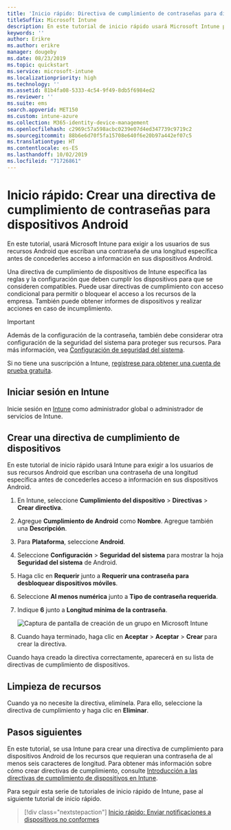 ```yaml
---
title: 'Inicio rápido: Directiva de cumplimiento de contraseñas para dispositivos Android'
titleSuffix: Microsoft Intune
description: En este tutorial de inicio rápido usará Microsoft Intune para establecer la longitud de la contraseña necesaria para los dispositivos Android.
keywords: ''
author: Erikre
ms.author: erikre
manager: dougeby
ms.date: 08/23/2019
ms.topic: quickstart
ms.service: microsoft-intune
ms.localizationpriority: high
ms.technology: ''
ms.assetid: 81b4fa08-5333-4c54-9f49-8db5f6984ed2
ms.reviewer: ''
ms.suite: ems
search.appverid: MET150
ms.custom: intune-azure
ms.collection: M365-identity-device-management
ms.openlocfilehash: c2969c57a598acbc0239e07d4ed347739c9719c2
ms.sourcegitcommit: 88b6e6d70f5fa15708e640f6e20b97a442ef07c5
ms.translationtype: HT
ms.contentlocale: es-ES
ms.lasthandoff: 10/02/2019
ms.locfileid: "71726861"
---
```

# <a name="quickstart-create-a-password-compliance-policy-for-android-devices"></a>Inicio rápido: Crear una directiva de cumplimiento de contraseñas para dispositivos Android

En este tutorial, usará Microsoft Intune para exigir a los usuarios de sus recursos Android que escriban una contraseña de una longitud específica antes de concederles acceso a información en sus dispositivos Android. 

Una directiva de cumplimiento de dispositivos de Intune especifica las reglas y la configuración que deben cumplir los dispositivos para que se consideren compatibles. Puede usar directivas de cumplimiento con acceso condicional para permitir o bloquear el acceso a los recursos de la empresa. También puede obtener informes de dispositivos y realizar acciones en caso de incumplimiento.

> [!IMPORTANT]
> Además de la configuración de la contraseña, también debe considerar otra configuración de la seguridad del sistema para proteger sus recursos. Para más información, vea [Configuración de seguridad del sistema](compliance-policy-create-android-for-work.md).

Si no tiene una suscripción a Intune, [regístrese para obtener una cuenta de prueba gratuita](../fundamentals/free-trial-sign-up.md).

## <a name="sign-in-to-intune"></a>Iniciar sesión en Intune

Inicie sesión en [Intune](https://aka.ms/intuneportal) como administrador global o administrador de servicios de Intune. 

## <a name="create-a-device-compliance-policy"></a>Crear una directiva de cumplimiento de dispositivos

En este tutorial de inicio rápido usará Intune para exigir a los usuarios de sus recursos Android que escriban una contraseña de una longitud específica antes de concederles acceso a información en sus dispositivos Android.

1. En Intune, seleccione **Cumplimiento del dispositivo** > **Directivas** > **Crear directiva**.
2. Agregue **Cumplimiento de Android** como **Nombre**. Agregue también una **Descripción**.
3. Para **Plataforma**, seleccione **Android**. 
4. Seleccione **Configuración** > **Seguridad del sistema** para mostrar la hoja **Seguridad del sistema** de Android.
5. Haga clic en **Requerir** junto a **Requerir una contraseña para desbloquear dispositivos móviles**.
6. Seleccione **Al menos numérica** junto a **Tipo de contraseña requerida**.
7. Indique **6** junto a **Longitud mínima de la contraseña**. 

    ![Captura de pantalla de creación de un grupo en Microsoft Intune](./media/quickstart-set-password-length-android/quickstart-set-password-length-android-01.png)

7. Cuando haya terminado, haga clic en **Aceptar** > **Aceptar** > **Crear** para crear la directiva.

Cuando haya creado la directiva correctamente, aparecerá en su lista de directivas de cumplimiento de dispositivos. 

## <a name="clean-up-resources"></a>Limpieza de recursos

Cuando ya no necesite la directiva, elimínela. Para ello, seleccione la directiva de cumplimiento y haga clic en **Eliminar**.

## <a name="next-steps"></a>Pasos siguientes

En este tutorial, se usa Intune para crear una directiva de cumplimiento para dispositivos Android de los recursos que requieran una contraseña de al menos seis caracteres de longitud. Para obtener más información sobre cómo crear directivas de cumplimiento, consulte [Introducción a las directivas de cumplimiento de dispositivos en Intune](device-compliance-get-started.md).

Para seguir esta serie de tutoriales de inicio rápido de Intune, pase al siguiente tutorial de inicio rápido.

> [!div class="nextstepaction"]
> [Inicio rápido: Enviar notificaciones a dispositivos no conformes](../quickstart-send-notification.md)
